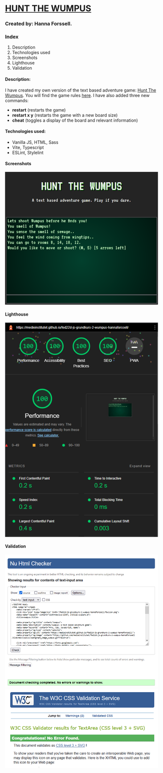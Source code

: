 # [HUNT THE WUMPUS](https://medieinstitutet.github.io/fed22d-js-grundkurs-2-wumpus-hannaforssell/)
### Created by: Hanna Forssell.

### Index
1. Description
2. Technologies used
3. Screenshots
4. Lighthouse
5. Validation

#### Description:
I have created my own version of the text based adventure game: [Hunt The Wumpus](https://en.wikipedia.org/wiki/Hunt_the_Wumpus).
You will find the game rules [here](https://github.com/Medieinstitutet/fed22d-js-grundkurs-2-wumpus-hannaforssell/blob/main/GAMERULES.md).
I have also added three new commands:

* **restart** (restarts the game)
* **restart x y** (restarts the game with a new board size)
* **cheat** (toggles a display of the board and relevant information)

#### Technologies used:
* Vanilla JS, HTML, Sass
* Vite, Typescript
* ESLint, Stylelint

#### Screenshots
<img src="validation/screenshot_desktop.png">

#### Lighthouse
<img src="validation/validation_lighthouse.png">

#### Validation
<img src="validation/validation_html.png">
<img src="validation/validation_css.png">
